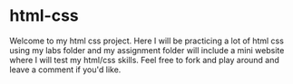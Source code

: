 # html-css
Welcome to my html css project. Here I will be practicing a lot of html css using my labs folder and my assignment folder will include a mini website where I will test my html/css skills. Feel free to fork and play around and leave a comment if you'd like.
